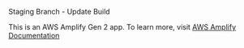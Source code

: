 Staging Branch - Update Build

This is an AWS Amplify Gen 2 app. To learn more, visit [AWS Amplify Documentation](https://docs.amplify.aws/gen2/)
